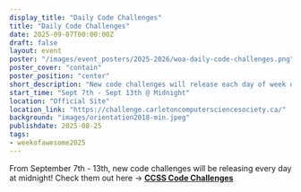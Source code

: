 ```yaml
---
display_title: "Daily Code Challenges"
title: "Daily Code Challenges"
date: 2025-09-07T00:00:00Z
draft: false
layout: event
poster: "/images/event_posters/2025-2026/woa-daily-code-challenges.png"
poster_cover: "contain"
poster_position: "center"
short_description: "New code challenges will release each day of week of awesome!"
start_time: "Sept 7th - Sept 13th @ Midnight"
location: "Official Site"
location_link: "https://challenge.carletoncomputersciencesociety.ca/"
background: "images/orientation2018-min.jpeg"
publishdate: 2025-08-25
tags:
- weekofawesome2025
---
```

From September 7th - 13th, new code challenges will be releasing every day at midnight! Check them out here -> **[CCSS Code Challenges](https://challenge.carletoncomputersciencesociety.ca/)**